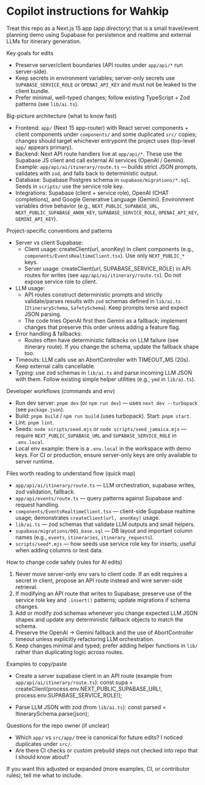 <!-- Brief, project-specific guidance for AI coding assistants. Keep concise. -->
# Copilot instructions for Wahkip

Treat this repo as a Next.js 15 app (app directory) that is a small travel/event planning demo using Supabase for persistence and realtime and external LLMs for itinerary generation.

Key goals for edits
- Preserve server/client boundaries (API routes under `app/api/*` run server-side).
- Keep secrets in environment variables; server-only secrets use `SUPABASE_SERVICE_ROLE` or `OPENAI_API_KEY` and must not be leaked to the client bundle.
- Prefer minimal, well-typed changes; follow existing TypeScript + Zod patterns (see `lib/ai.ts`).

Big-picture architecture (what to know fast)
- Frontend: `app/` (Next 15 app-router) with React server components + client components under `components/` and some duplicated `src/` copies; changes should target whichever entrypoint the project uses (top-level `app/` appears primary).
- Backend: Next API route handlers live at `app/api/*`. These use the Supabase JS client and call external AI services (OpenAI / Gemini). Example: `app/api/ai/itinerary/route.ts` — builds strict JSON prompts, validates with `zod`, and falls back to deterministic output.
- Database: Supabase Postgres schema in `supabase/migrations/*.sql`. Seeds in `scripts/` use the service role key.
- Integrations: Supabase (client + service role), OpenAI (CHAT completions), and Google Generative Language (Gemini). Environment variables drive behavior (e.g., `NEXT_PUBLIC_SUPABASE_URL`, `NEXT_PUBLIC_SUPABASE_ANON_KEY`, `SUPABASE_SERVICE_ROLE`, `OPENAI_API_KEY`, `GEMINI_API_KEY`).

Project-specific conventions and patterns
- Server vs client Supabase:
  - Client usage: createClient(url, anonKey) in client components (e.g., `components/EventsRealtimeClient.tsx`). Use only `NEXT_PUBLIC_*` keys.
  - Server usage: createClient(url, SUPABASE_SERVICE_ROLE) in API routes for writes (see `app/api/ai/itinerary/route.ts`). Do not expose service role to client.
- LLM usage:
  - API routes construct deterministic prompts and strictly validate/parses results with `zod` schemas defined in `lib/ai.ts` (`ItinerarySchema`, `SafetySchema`). Keep prompts terse and expect JSON parsing.
  - The code tries OpenAI first then Gemini as a fallback; implement changes that preserve this order unless adding a feature flag.
- Error handling & fallbacks:
  - Routes often have deterministic fallbacks on LLM failure (see itinerary route). If you change the schema, update the fallback shape too.
- Timeouts: LLM calls use an AbortController with TIMEOUT_MS (20s). Keep external calls cancellable.
- Typing: use zod schemas in `lib/ai.ts` and parse incoming LLM JSON with them. Follow existing simple helper utilities (e.g., `ymd` in `lib/ai.ts`).

Developer workflows (commands and env)
- Run dev server: `pnpm dev` (or `npm run dev`) — uses `next dev --turbopack` (see `package.json`).
- Build: `pnpm build` / `npm run build` (uses turbopack). Start: `pnpm start`.
- Lint: `pnpm lint`.
- Seeds: `node scripts/seed.mjs` or `node scripts/seed_jamaica.mjs` — require `NEXT_PUBLIC_SUPABASE_URL` and `SUPABASE_SERVICE_ROLE` in `.env.local`.
- Local env example: there is a `.env.local` in the workspace with demo keys. For CI or production, ensure server-only keys are only available to server runtime.

Files worth reading to understand flow (quick map)
- `app/api/ai/itinerary/route.ts` — LLM orchestration, supabase writes, zod validation, fallback.
- `app/api/events/route.ts` — query patterns against Supabase and request handling.
- `components/EventsRealtimeClient.tsx` — client-side Supabase realtime usage; demonstrates `createClient(url, anonKey)` usage.
- `lib/ai.ts` — zod schemas that validate LLM outputs and small helpers.
- `supabase/migrations/001_base.sql` — DB layout and important column names (e.g., `events`, `itineraries`, `itinerary_requests`).
- `scripts/seed*.mjs` — how seeds use service role key for inserts; useful when adding columns or test data.

How to change code safely (rules for AI edits)
1. Never move server-only env vars to client code. If an edit requires a secret in client, propose an API route instead and wire server-side retrieval.
2. If modifying an API route that writes to Supabase, preserve use of the service role key and `.insert()` patterns; update migrations if schema changes.
3. Add or modify zod schemas whenever you change expected LLM JSON shapes and update any deterministic fallback objects to match the schema.
4. Preserve the OpenAI -> Gemini fallback and the use of AbortController timeout unless explicitly refactoring LLM orchestration.
5. Keep changes minimal and typed; prefer adding helper functions in `lib/` rather than duplicating logic across routes.

Examples to copy/paste
- Create a server supabase client in an API route (example from `app/api/ai/itinerary/route.ts`):
  const supa = createClient(process.env.NEXT_PUBLIC_SUPABASE_URL!, process.env.SUPABASE_SERVICE_ROLE!);

- Parse LLM JSON with zod (from `lib/ai.ts`):
  const parsed = ItinerarySchema.parse(json);

Questions for the repo owner (if unclear)
- Which `app/` vs `src/app/` tree is canonical for future edits? I noticed duplicates under `src/`.
- Are there CI checks or custom prebuild steps not checked into repo that I should know about?

If you want this adjusted or expanded (more examples, CI, or contributor rules), tell me what to include.
